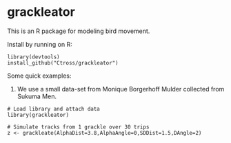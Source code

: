 grackleator
========
This is an R package for modeling bird movement.

Install by running on R:
```{r}
library(devtools)
install_github("Ctross/grackleator")
```

Some quick examples:

1) We use a small data-set from Monique Borgerhoff Mulder collected from Sukuma Men. 
```{r}
# Load library and attach data
library(grackleator)  

# Simulate tracks from 1 grackle over 30 trips
z <- grackleate(AlphaDist=3.8,AlphaAngle=0,SDDist=1.5,DAngle=2)
```

